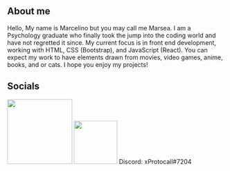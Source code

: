 ## About me
Hello, My name is Marcelino but you may call me Marsea. I am a Psychology graduate who finally took the jump into the coding world and have not regretted it since. My current focus is in front end development, working with HTML, CSS (Bootstrap), and JavaScript (React). You can expect my work to have elements drawn from movies, video games, anime, books, and or cats. I hope you enjoy my projects!   

## Socials
<a href = "https://www.linkedin.com/in/marcelino-g/"><img width="150" src ="https://myclouddoor.com/wp-content/uploads/2019/11/Linkedin-logo.png"/></a>
<a href ="https://twitter.com/xProtocall" ><img width="100" src = "https://avatars.githubusercontent.com/u/50278?s=280&v=4"/></a>
Discord: xProtocall#7204


<!---
Marcelino-G/Marcelino-G is a ✨ special ✨ repository because its `README.md` (this file) appears on your GitHub profile.
You can click the Preview link to take a look at your changes.
--->
